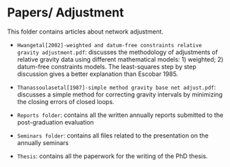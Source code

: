 # Papers/ Adjustment

This folder contains articles about network adjustment.


* `Hwangetal[2002]-weighted and datum-free constraints relative gravity adjustment.pdf`:
discusses the methodology of adjustments of relative gravity data using different
mathematical models: 1) weighted; 2) datum-free constraints models. The least-squares
step by step discussion gives a better explanation than Escobar 1985.

* `Thanassoulasetal[1987]-simple method gravity base net adjust.pdf`: discusses a simple
method for correcting gravity intervals by minimizing the closing errors of closed loops.

* `Reports folder`: contains all the written annually reports submitted to the 
post-graduation evaluation

* `Seminars folder`: contains all files related to the presentation on the annually
seminars

* `Thesis`: contains all the paperwork for the writing of the PhD thesis.
